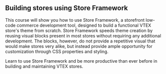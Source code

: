 ## Building stores using Store Framework

This course will show you how to use Store Framework, a storefront low-code commerce development tool, designed to build a functional VTEX store's theme from scratch. Store Framework speeds theme creation by reusing visual blocks present in most stores without requiring any additional development. The blocks, however, do not provide a repetitive visual that would make stores very alike, but instead provide ample opportunity for customization through CSS properties and styling.

Learn to use Store Framework and be more productive than ever before in building and maintaining VTEX stores.
